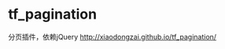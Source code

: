 # tf_pagination
分页插件，依赖jQuery
<a href="http://xiaodongzai.github.io/tf_pagination/">http://xiaodongzai.github.io/tf_pagination/</a>
